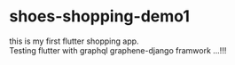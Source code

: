 # shoes-shopping-demo1

this is my first flutter shopping app.  
Testing flutter with graphql graphene-django framwork ...!!!  
